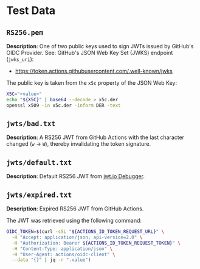 # Test Data

## `RS256.pem`

**Description**: One of two public keys used to sign JWTs issued by GitHub's OIDC Provider. See: GitHub's JSON Web Key Set (JWKS) endpoint (`jwks_uri`):
  * https://token.actions.githubusercontent.com/.well-known/jwks

The public key is taken from the `x5c` property of the JSON Web Key:

```bash
X5C="<value>"
echo "${X5C}" | base64 --decode > x5c.der
openssl x509 -in x5c.der -inform DER -text
```

## `jwts/bad.txt`

**Description**: A RS256 JWT from GitHub Actions with the last character changed (`w` -> `W`), thereby invalidating the token signature.

## `jwts/default.txt`

**Description**: Default RS256 JWT from [jwt.io Debugger](https://jwt.io/#debugger-io).

## `jwts/expired.txt`

**Description**: Expired RS256 JWT from GitHub Actions.

The JWT was retrieved using the following command:
```bash
OIDC_TOKEN=$(curl -sSL "${ACTIONS_ID_TOKEN_REQUEST_URL}" \
  -H "Accept: application/json; api-version=2.0" \
  -H "Authorization: Bearer ${ACTIONS_ID_TOKEN_REQUEST_TOKEN}" \
  -H "Content-Type: application/json" \
  -H "User-Agent: actions/oidc-client" \
  --data "{}" | jq -r ".value")
```
